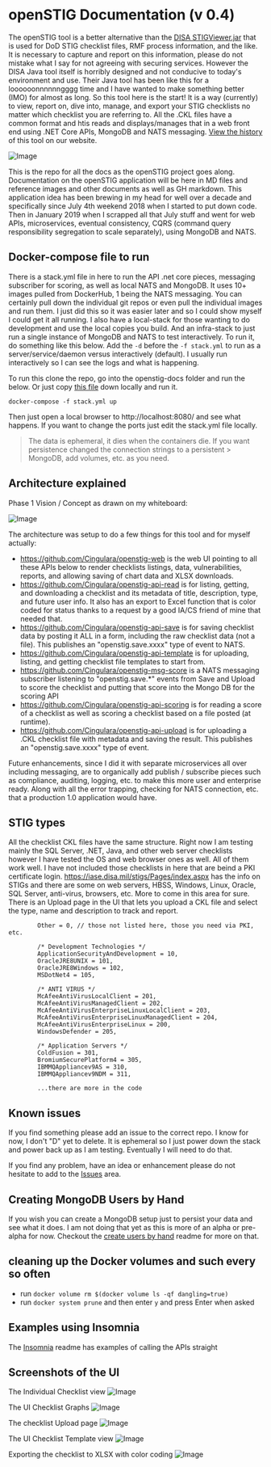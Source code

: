 # openSTIG Documentation (v 0.4)

The openSTIG tool is a better alternative than the [DISA STIGViewer.jar](https://iase.disa.mil/stigs/Pages/stig-viewing-guidance.aspx) that is used for DoD STIG checklist files, RMF process information, and the like. It is necessary to capture and report on this information, please do not mistake what I say for not agreeing with securing services. However the DISA Java tool itself is horribly designed and not conducive to today's environment and use. Their Java tool has been like this for a loooooonnnnnngggg time and I have wanted to make something better (IMO) for almost as long. So this tool here is the start! It is a way (currently) to view, report on, dive into, manage, and export your STIG checklists no matter which checklist you are referring to. All the .CKL files have a common format and htis reads and displays/manages that in a web front end using .NET Core APIs, MongoDB and NATS messaging. [View the history](https://www.cingulara.com/opensource.html) of this tool on our website. 

![Image](./img/UI-checklist-dashboard.png?raw=true)

This is the repo for all the docs as the openSTIG project goes along.  Documentation on the openSTIG application will be here in MD files and reference images and other documents as well as GH markdown. This application idea has been brewing in my head for well over a decade and specifically since July 4th weekend 2018 when I started to put down code. Then in January 2019 when I scrapped all that July stuff and went for web APIs, microservices, eventual consistency, CQRS (command query responsibility segregation to scale separately), using MongoDB and NATS.


## Docker-compose file to run
There is a stack.yml file in here to run the API .net core pieces, messaging subscriber for scoring, as well as local NATS and MongoDB. It uses 10+ images pulled from DockerHub, 1 being the NATS messaging. You can certainly pull down the individual git repos or even pull the individual images and run them. I just did this so it was easier later and so I could show myself I could get it all running. I also have a local-stack for those wanting to do development and use the local copies you build. And an infra-stack to just run a single instance of MongoDB and NATS to test interactively. To run it, do something like this below. Add the ` -d ` before the ` -f stack.yml ` to run as a server/service/daemon versus interactively (default). I usually run interactively so I can see the logs and what is happening.

To run this clone the repo, go into the openstig-docs folder and run the below. Or just copy [this file](https://raw.githubusercontent.com/Cingulara/openstig-docs/master/stack.yml) down locally and run it. 

```
docker-compose -f stack.yml up
```

Then just open a local browser to http://localhost:8080/ and see what happens. If you want to change the ports just edit the stack.yml file locally.  

> The data is ephemeral, it dies when the containers die. If you want persistence changed the connection strings to a persistent > MongoDB, add volumes, etc. as you need.

## Architecture explained

Phase 1 Vision / Concept as drawn on my whiteboard:

![Image](./architecture/openSTIG-Tool-0.4-Architecture.png?raw=true)

The architecture was setup to do a few things for this tool and for myself actually:
* https://github.com/Cingulara/openstig-web is the web UI pointing to all these APIs below to render checklists listings, data, vulnerabilities, reports, and allowing saving 
of chart data and XLSX downloads.
* https://github.com/Cingulara/openstig-api-read is for listing, getting, and downloading a checklist and its metadata of title, description, type, and future user info. It also has an export to Excel function that is color coded for status thanks to a request by a good IA/CS friend of mine that needed that.
* https://github.com/Cingulara/openstig-api-save is for saving checklist data by posting it ALL in a form, including the raw checklist data (not a file). This publishes an "openstig.save.xxxx" type of event to NATS.
* https://github.com/Cingulara/openstig-api-template is for uploading, listing, and getting checklist file templates to start from.
* https://github.com/Cingulara/openstig-msg-score is a NATS messaging subscriber listening to "openstig.save.*" events from Save and Upload to score the checklist and putting that score into the Mongo DB for the scoring API
* https://github.com/Cingulara/openstig-api-scoring is for reading a score of a checklist as well as scoring a checklist based on a file posted (at runtime).
* https://github.com/Cingulara/openstig-api-upload is for uploading a .CKL checklist file with metadata and saving the result. This publishes an "openstig.save.xxxx" type of event.

Future enhancements, since I did it with separate microservices all over including messaging, are to organically add publish / subscribe pieces such as compliance, auditing, logging, etc. to make this more user and enterprise ready. Along with all the error trapping, checking for NATS connection, etc. that a production 1.0 application would have. 

## STIG types
All the checklist CKL files have the same structure. Right now I am testing mainly the SQL Server, .NET, Java, and other web server checklists however I have tested the OS and web browser ones as well. All of them work well. I have not included those checklists in here that are beind a PKI certificate login. https://iase.disa.mil/stigs/Pages/index.aspx has the info on STIGs and there are some on web servers, HBSS, Windows, Linux, Oracle, SQL Server, anti-virus, browsers, etc. More to come in this area for sure. There is an Upload page in the UI that lets you upload a CKL file and select the type, name and description to track and report.

```
        Other = 0, // those not listed here, those you need via PKI, etc.

        /* Development Technologies */
        ApplicationSecurityAndDevelopment = 10,
        OracleJRE8UNIX = 101,
        OracleJRE8Windows = 102,
        MSDotNet4 = 105,

        /* ANTI VIRUS */
        McAfeeAntiVirusLocalClient = 201,
        McAfeeAntiVirusManagedClient = 202,
        McAfeeAntiVirusEnterpriseLinuxLocalClient = 203,
        McAfeeAntiVirusEnterpriseLinuxManagedClient = 204,
        McAfeeAntiVirusEnterpriseLinux = 200,
        WindowsDefender = 205,

        /* Application Servers */
        ColdFusion = 301,
        BromiumSecurePlatform4 = 305,
        IBMMQAppliancev9AS = 310,
        IBMMQAppliancev9NDM = 311,

        ...there are more in the code
```

## Known issues
If you find something please add an issue to the correct repo. I know for now, I don't "D" yet to delete. It is ephemeral so I just power down the stack and power back up as I am testing. Eventually I will need to do that. 

If you find any problem, have an idea or enhancement please do not hesitate to add to the [Issues](https://github.com/Cingulara/openstig-docs/issues) area.

## Creating MongoDB Users by Hand
If you wish you can create a MongoDB setup just to persist your data and see what it does. I am not doing that yet as this is more of an alpha or pre-alpha for now. Checkout the [create users by hand](create-users-by-hand.md) readme for more on that. 

## cleaning up the Docker volumes and such every so often
* run `docker volume rm $(docker volume ls -qf dangling=true)` 
* run `docker system prune` and then enter `y` and press Enter when asked

## Examples using Insomnia
The [Insomnia](Insomnia.md) readme has examples of calling the APIs straight

## Screenshots of the UI

The Individual Checklist view
![Image](./img/UI-checklist-scoring-vulns.png?raw=true)

The UI Checklist Graphs
![Image](./img/UI-checklist-graphs.png?raw=true)

The checklist Upload page
![Image](./img/UI-checklist-upload.png?raw=true)

The UI Checklist Template view
![Image](./img/UI-checklist-template.png?raw=true)

Exporting the checklist to XLSX with color coding
![Image](./img/checklist-export-xlsx.png?raw=true)
